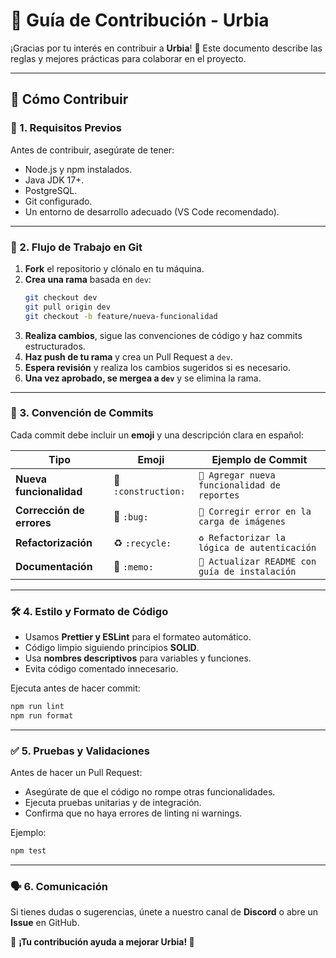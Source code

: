 # 🤝 Guía de Contribución - Urbia

¡Gracias por tu interés en contribuir a **Urbia**! 🎉 Este documento describe las reglas y mejores prácticas para colaborar en el proyecto.

---

## 📌 Cómo Contribuir

### 🚀 1. Requisitos Previos
Antes de contribuir, asegúrate de tener:
- Node.js y npm instalados.
- Java JDK 17+.
- PostgreSQL.
- Git configurado.
- Un entorno de desarrollo adecuado (VS Code recomendado).

---

### 🔀 2. Flujo de Trabajo en Git

1. **Fork** el repositorio y clónalo en tu máquina.
2. **Crea una rama** basada en `dev`:
   ```sh
   git checkout dev
   git pull origin dev
   git checkout -b feature/nueva-funcionalidad
   ```
3. **Realiza cambios**, sigue las convenciones de código y haz commits estructurados.
4. **Haz push de tu rama** y crea un Pull Request a `dev`.
5. **Espera revisión** y realiza los cambios sugeridos si es necesario.
6. **Una vez aprobado, se mergea a `dev`** y se elimina la rama.

---

### 🎯 3. Convención de Commits

Cada commit debe incluir un **emoji** y una descripción clara en español:

| Tipo                | Emoji | Ejemplo de Commit |
|--------------------|--------|-------------------------------|
| **Nueva funcionalidad** | 🚀 `:construction:` | `🚀 Agregar nueva funcionalidad de reportes` |
| **Corrección de errores** | 🐛 `:bug:` | `🐛 Corregir error en la carga de imágenes` |
| **Refactorización** | ♻️ `:recycle:` | `♻️ Refactorizar la lógica de autenticación` |
| **Documentación** | 📝 `:memo:` | `📝 Actualizar README con guía de instalación` |

---

### 🛠 4. Estilo y Formato de Código

- Usamos **Prettier y ESLint** para el formateo automático.
- Código limpio siguiendo principios **SOLID**.
- Usa **nombres descriptivos** para variables y funciones.
- Evita código comentado innecesario.

Ejecuta antes de hacer commit:
```sh
npm run lint
npm run format
```

---

### ✅ 5. Pruebas y Validaciones
Antes de hacer un Pull Request:
- Asegúrate de que el código no rompe otras funcionalidades.
- Ejecuta pruebas unitarias y de integración.
- Confirma que no haya errores de linting ni warnings.

Ejemplo:
```sh
npm test
```

---

### 🗣 6. Comunicación
Si tienes dudas o sugerencias, únete a nuestro canal de **Discord** o abre un **Issue** en GitHub.

📢 **¡Tu contribución ayuda a mejorar Urbia! 🚀**

